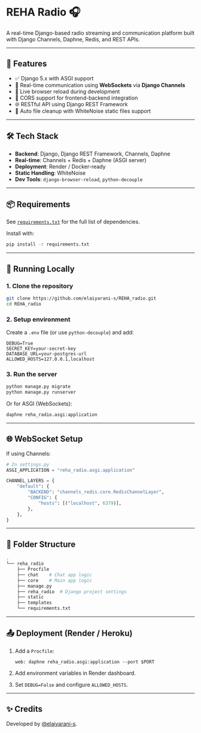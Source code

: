# REHA Radio 🎧

A real-time Django-based radio streaming and communication platform built with Django Channels, Daphne, Redis, and REST APIs.

---

## 🚀 Features

- ✅ Django 5.x with ASGI support
- 📡 Real-time communication using **WebSockets** via **Django Channels**
- 🔄 Live browser reload during development
- 🔗 CORS support for frontend-backend integration
- 🌐 RESTful API using Django REST Framework
- 🧹 Auto file cleanup with WhiteNoise static files support

---

## 🛠 Tech Stack

- **Backend**: Django, Django REST Framework, Channels, Daphne
- **Real-time**: Channels + Redis + Daphne (ASGI server)
- **Deployment**: Render / Docker-ready
- **Static Handling**: WhiteNoise
- **Dev Tools**: `django-browser-reload`, `python-decouple`

---

## 📦 Requirements

See [`requirements.txt`](./requirements.txt) for the full list of dependencies.

Install with:

```bash
pip install -r requirements.txt
```

---

## 🧪 Running Locally

### 1. Clone the repository

```bash
git clone https://github.com/elaiyarani-s/REHA_radio.git
cd REHA_radio
```

### 2. Setup environment

Create a `.env` file (or use `python-decouple`) and add:

```env
DEBUG=True
SECRET_KEY=your-secret-key
DATABASE_URL=your-postgres-url
ALLOWED_HOSTS=127.0.0.1,localhost
```

### 3. Run the server

```bash
python manage.py migrate
python manage.py runserver
```

Or for ASGI (WebSockets):

```bash
daphne reha_radio.asgi:application
```

---

## 🌐 WebSocket Setup

If using Channels:

```python
# In settings.py
ASGI_APPLICATION = "reha_radio.asgi.application"

CHANNEL_LAYERS = {
    "default": {
        "BACKEND": "channels_redis.core.RedisChannelLayer",
        "CONFIG": {
            "hosts": [("localhost", 6379)],
        },
    },
}
```


---

## 📁 Folder Structure

```bash
.
└── reha_radio
    ├── Procfile
    ├── chat    # Chat app logic
    ├── core    # Main app logic
    ├── manage.py
    ├── reha_radio  # Django project settings
    ├── static
    ├── templates
    └── requirements.txt

```

---

## 📤 Deployment (Render / Heroku)

1. Add a `Procfile`:
   ```
   web: daphne reha_radio.asgi:application --port $PORT
   ```

2. Add environment variables in Render dashboard.

3. Set `DEBUG=False` and configure `ALLOWED_HOSTS`.

---

## ✨ Credits

Developed by [@elaiyarani-s](https://github.com/elaiyarani-s).
